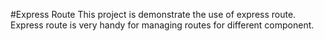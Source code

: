 #Express Route
This project is demonstrate the use of express route. Express route is very handy for managing routes for different component. 